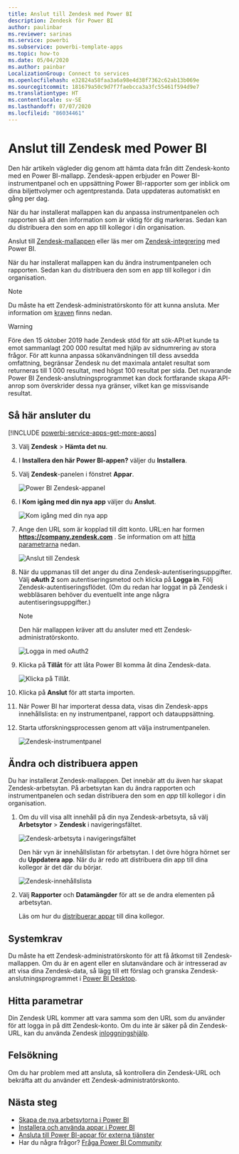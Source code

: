 ```yaml
---
title: Anslut till Zendesk med Power BI
description: Zendesk för Power BI
author: paulinbar
ms.reviewer: sarinas
ms.service: powerbi
ms.subservice: powerbi-template-apps
ms.topic: how-to
ms.date: 05/04/2020
ms.author: painbar
LocalizationGroup: Connect to services
ms.openlocfilehash: e32824a58faa3a6a98e4d38f7362c62ab13b069e
ms.sourcegitcommit: 181679a50c9d7f7faebcca3a3fc55461f594d9e7
ms.translationtype: HT
ms.contentlocale: sv-SE
ms.lasthandoff: 07/07/2020
ms.locfileid: "86034461"
---
```

# <a name="connect-to-zendesk-with-power-bi"></a>Anslut till Zendesk med Power BI

Den här artikeln vägleder dig genom att hämta data från ditt Zendesk-konto med en Power BI-mallapp. Zendesk-appen erbjuder en Power BI-instrumentpanel och en uppsättning Power BI-rapporter som ger inblick om dina biljettvolymer och agentprestanda. Data uppdateras automatiskt en gång per dag. 

När du har installerat mallappen kan du anpassa instrumentpanelen och rapporten så att den information som är viktig för dig markeras. Sedan kan du distribuera den som en app till kollegor i din organisation.

Anslut till [Zendesk-mallappen](https://app.powerbi.com/getdata/services/zendesk) eller läs mer om [Zendesk-integrering](https://powerbi.microsoft.com/integrations/zendesk) med Power BI.

När du har installerat mallappen kan du ändra instrumentpanelen och rapporten. Sedan kan du distribuera den som en app till kollegor i din organisation.

>[!NOTE]
>Du måste ha ett Zendesk-administratörskonto för att kunna ansluta. Mer information om [kraven](#system-requirements) finns nedan.

>[!WARNING]
>Före den 15 oktober 2019 hade Zendesk stöd för att sök-API:et kunde ta emot sammanlagt 200 000 resultat med hjälp av sidnumrering av stora frågor. För att kunna anpassa sökanvändningen till dess avsedda omfattning, begränsar Zendesk nu det maximala antalet resultat som returneras till 1 000 resultat, med högst 100 resultat per sida. Det nuvarande Power BI Zendesk-anslutningsprogrammet kan dock fortfarande skapa API-anrop som överskrider dessa nya gränser, vilket kan ge missvisande resultat.

## <a name="how-to-connect"></a>Så här ansluter du

[!INCLUDE [powerbi-service-apps-get-more-apps](../includes/powerbi-service-apps-get-more-apps.md)]

3. Välj **Zendesk** \> **Hämta det nu**.
4. I **Installera den här Power BI-appen?** väljer du **Installera**.
4. Välj **Zendesk**-panelen i fönstret **Appar**.

    ![Power BI Zendesk-appanel](media/service-connect-to-zendesk/power-bi-zendesk-tile.png)

6. I **Kom igång med din nya app** väljer du **Anslut**.

    ![Kom igång med din nya app](media/service-connect-to-zendesk/power-bi-new-app-connect-get-started.png)

4. Ange den URL som är kopplad till ditt konto. URL:en har formen **https://company.zendesk.com** . Se information om att [hitta parametrarna](#finding-parameters) nedan.
   
   ![Anslut till Zendesk](media/service-connect-to-zendesk/pbi_zendeskconnect.png)

5. När du uppmanas till det anger du dina Zendesk-autentiseringsuppgifter.  Välj **oAuth 2** som autentiseringsmetod och klicka på **Logga in**. Följ Zendesk-autentiseringsflödet. (Om du redan har loggat in på Zendesk i webbläsaren behöver du eventuellt inte ange några autentiseringsuppgifter.)
   
   > [!NOTE]
   > Den här mallappen kräver att du ansluter med ett Zendesk-administratörskonto. 
   > 
   
   ![Logga in med oAuth2](media/service-connect-to-zendesk/pbi_zendesksignin.png)
6. Klicka på **Tillåt** för att låta Power BI komma åt dina Zendesk-data.
   
   ![Klicka på Tillåt.](media/service-connect-to-zendesk/zendesk2.jpg)
7. Klicka på **Anslut** för att starta importen. 
8. När Power BI har importerat dessa data, visas din Zendesk-apps innehållslista: en ny instrumentpanel, rapport och datauppsättning.
9. Starta utforskningsprocessen genom att välja instrumentpanelen.

    ![Zendesk-instrumentpanel](media/service-connect-to-zendesk/power-bi-zendesk-dashboard.png)
   
## <a name="modify-and-distribute-your-app"></a>Ändra och distribuera appen

Du har installerat Zendesk-mallappen. Det innebär att du även har skapat Zendesk-arbetsytan. På arbetsytan kan du ändra rapporten och instrumentpanelen och sedan distribuera den som en *app* till kollegor i din organisation. 

1. Om du vill visa allt innehåll på din nya Zendesk-arbetsyta, så välj **Arbetsytor** > **Zendesk** i navigeringsfältet. 

    ![Zendesk-arbetsyta i navigeringsfältet](media/service-connect-to-zendesk/power-bi-zendesk-workspace-left-nav.png)

    Den här vyn är innehållslistan för arbetsytan. I det övre högra hörnet ser du **Uppdatera app**. När du är redo att distribuera din app till dina kollegor är det där du börjar. 

    ![Zendesk-innehållslista](media/service-connect-to-zendesk/power-bi-zendesk-content-list.png)

2. Välj **Rapporter** och **Datamängder** för att se de andra elementen på arbetsytan.

    Läs om hur du [distribuerar appar](../collaborate-share/service-create-distribute-apps.md) till dina kollegor.

## <a name="system-requirements"></a>Systemkrav
Du måste ha ett Zendesk-administratörskonto för att få åtkomst till Zendesk-mallappen. Om du är en agent eller en slutanvändare och är intresserad av att visa dina Zendesk-data, så lägg till ett förslag och granska Zendesk-anslutningsprogrammet i [Power BI Desktop](desktop-connect-to-data.md).

## <a name="finding-parameters"></a>Hitta parametrar
Din Zendesk URL kommer att vara samma som den URL som du använder för att logga in på ditt Zendesk-konto. Om du inte är säker på din Zendesk-URL, kan du använda Zendesk [inloggningshjälp](https://www.zendesk.com/login/).

## <a name="troubleshooting"></a>Felsökning
Om du har problem med att ansluta, så kontrollera din Zendesk-URL och bekräfta att du använder ett Zendesk-administratörskonto.

## <a name="next-steps"></a>Nästa steg

* [Skapa de nya arbetsytorna i Power BI](../collaborate-share/service-create-the-new-workspaces.md)
* [Installera och använda appar i Power BI](../consumer/end-user-apps.md)
* [Ansluta till Power BI-appar för externa tjänster](service-connect-to-services.md)
* Har du några frågor? [Fråga Power BI Community](https://community.powerbi.com/)
